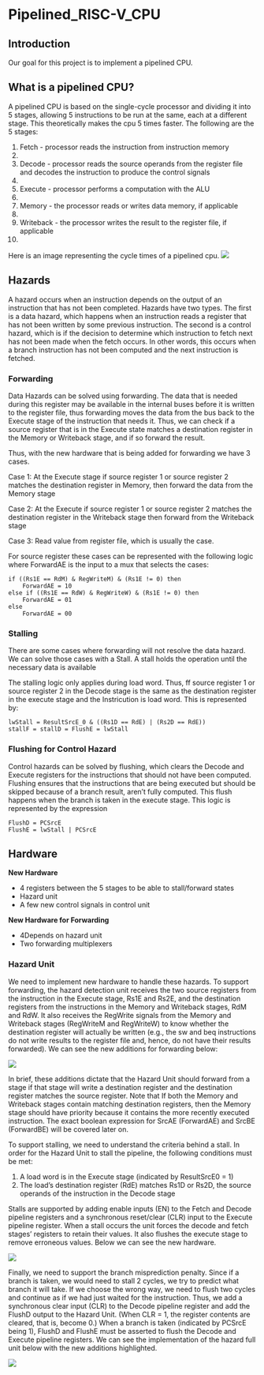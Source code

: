 # Pipelined_RISC-V_CPU

## Introduction

Our goal for this project is to implement a pipelined CPU.

## What is a pipelined CPU?

A pipelined CPU is based on the single-cycle processor and dividing it into 5 stages, allowing 5 instructions to be run at the same, each at a different stage. This theoretically makes the cpu 5 times faster. The following are the 5 stages:

<ol>
<li>Fetch - processor reads the instruction from instruction memory<li>
<li>Decode - processor reads the source operands from the register file and decodes the instruction to produce the control signals
<li>

<li>Execute - processor performs a computation with the ALU
<li>

<li>Memory - the processor reads or writes data memory, if applicable
<li>

<li>Writeback - the processor writes the result to the register file, if applicable
<li>
</ol>

Here is an image representing the cycle times of a pipelined cpu.
<img src="cycletimes.png" />

## Hazards

A hazard occurs when an instruction depends on the output of an instruction that has not been completed. Hazards have two types. The first is a data hazard, which happens when an instruction reads a register that has not been written by some previous instruction. The second is a control hazard, which is if the decision to determine which instruction to fetch next has not been made when the fetch occurs. In other words, this occurs when a branch instruction has not been computed and the next instruction is fetched.

### Forwarding

Data Hazards can be solved using forwarding. The data that is needed during this register may be available in the internal buses before it is written to the register file, thus forwarding moves the data from the bus back to the Execute stage of the instruction that needs it. Thus, we can check if a source register that is in the Execute state matches a destination register in the Memory or Writeback stage, and if so forward the result.

Thus, with the new hardware that is being added for forwarding we have 3 cases. 

Case 1:
At the Execute stage if source register 1 or source register 2 matches the destination register in Memory, then forward the data from the Memory stage

Case 2: 
At the Execute if source register 1 or source register 2 matches the destination register in the Writeback stage then forward from the Writeback stage

Case 3: Read value from register file, which is usually the case.

For source register these cases can be represented with the following logic where ForwardAE is the input to a mux that selects the cases:

```
if ((Rs1E == RdM) & RegWriteM) & (Rs1E != 0) then
	ForwardAE = 10
else if ((Rs1E == RdW) & RegWriteW) & (Rs1E != 0) then
	ForwardAE = 01
else 
	ForwardAE = 00
```
### Stalling
There are some cases where forwarding will not resolve the data hazard. We can solve those cases with a Stall. A stall holds the operation until the necessary data is available

The stalling logic only applies during load word. Thus, ff source register 1 or source register 2 in the Decode stage is the same as the destination register in the execute stage and the Instricution is load word. This is represented by:
```
lwStall = ResultSrcE_0 & ((Rs1D == RdE) | (Rs2D == RdE))
stallF = stallD = FlushE = lwStall
```
### Flushing for Control Hazard

Control hazards can be solved by flushing, which clears the Decode and Execute registers for the instructions that should not have been computed. Flushing ensures that the instructions that are being executed but should be skipped because of a branch result, aren’t fully computed. This flush happens when the branch is taken in the execute stage.  This logic is represented by the expression
```
FlushD = PCSrcE
FlushE = lwStall | PCSrcE
```
## Hardware

<b>New Hardware</b>
<ul>
<li>4 registers between the 5 stages to be able to stall/forward states</li>
<li>Hazard unit</li>
<li>A few new control signals in control unit
</li>
</ul>

<b>New Hardware for Forwarding</b>
<ul>
<li>4Depends on hazard unit
</li>
<li>Two forwarding multiplexers
</li>
</ul>

### Hazard Unit

We need to implement new hardware to handle these hazards. To support forwarding, the hazard detection unit receives the two source registers from the instruction in the Execute stage, Rs1E and Rs2E, and the destination registers from the instructions in the Memory and Writeback stages, RdM and RdW. It also receives the RegWrite signals from the Memory and Writeback stages (RegWriteM and RegWriteW) to know whether the destination register will actually be written (e.g., the sw and beq instructions do not write results to the register file and, hence, do not have their results forwarded). We can see the new additions for forwarding below:

<img src="forwardingCPU.png" />

In brief, these additions dictate that the Hazard Unit should forward from a stage if that stage will write a destination register and the destination register matches the source register. Note that If both the Memory and Writeback stages contain matching destination registers, then the Memory stage should have priority because it contains the more recently executed instruction. The exact boolean expression for SrcAE (ForwardAE) and SrcBE (ForwardBE) will be covered later on. 

To support stalling, we need to understand the criteria behind a stall. In order for the Hazard Unit to stall the pipeline, the following conditions must be met:

<ol>
<li>A load word is in the Execute stage (indicated by ResultSrcE0 = 1)
</li>
<li>The load’s destination register (RdE) matches Rs1D or Rs2D, the source operands of the instruction in the Decode stage
</li>
</ol>

Stalls are supported by adding enable inputs (EN) to the Fetch and Decode pipeline registers and a synchronous reset/clear (CLR) input to the Execute pipeline register. When a stall occurs the unit forces the decode and fetch stages’ registers to retain their values. It also flushes the execute stage to remove erroneous values. Below we can see the new hardware.

<img src="someDiagram.png" />

Finally, we need to support the branch misprediction penalty. Since if a branch is taken, we would need to stall 2 cycles, we try to predict what branch it will take. If we choose the wrong way, we need to flush two cycles and continue as if we had just waited for the instruction. Thus, we add a synchronous clear input (CLR) to the Decode pipeline register and add the FlushD output to the Hazard Unit. (When CLR = 1, the register contents are cleared, that is, become 0.) When a branch is taken (indicated by PCSrcE being 1), FlushD and FlushE must be asserted to flush the Decode and Execute pipeline registers. We can see the implementation of the hazard full unit below with the new additions highlighted.

<img src="stall.png" />
